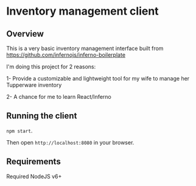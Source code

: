# Inventory management client 

## Overview

This is a very basic inventory management interface built from https://github.com/infernojs/inferno-boilerplate

I'm doing this project for 2 reasons:

1- Provide a customizable and lightweight tool for my wife to manage her Tupperware inventory

2- A chance for me to learn React/Inferno

## Running the client

`npm start`. 

Then open `http://localhost:8080` in your browser.

## Requirements

Required NodeJS v6+

